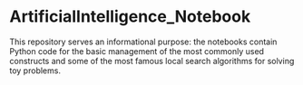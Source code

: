 # ArtificialIntelligence_Notebook
This repository serves an informational purpose: the notebooks contain Python code for the basic management of the most commonly used constructs and some of the most famous local search algorithms for solving toy problems.
